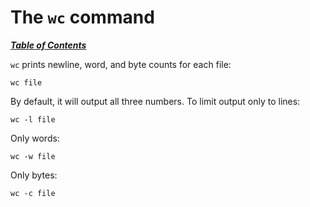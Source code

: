 # The `wc` command

[***Table of Contents***](/README.md)

`wc` prints newline, word, and byte counts for each file:

    wc file

By default, it will output all three numbers. To limit output only to lines:

    wc -l file

Only words:

    wc -w file

Only bytes:

    wc -c file
